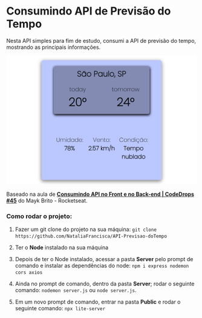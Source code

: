# Consumindo API de Previsão do Tempo

Nesta API simples para fim de estudo, consumi a API de previsão do tempo, mostrando as principais informações.

![](/public/src/example.png)

Baseado na aula de [**Consumindo API no Front e no Back-end | CodeDrops #45**](https://www.youtube.com/watch?v=vYlz3SmNXQQ) do Mayk Brito - Rocketseat.

### Como rodar o projeto:

1. Fazer um git clone do projeto na sua máquina: `git clone https://github.com/NataliaFrancisca/API-Previsao-doTempo`

2. Ter o **Node** instalado na sua máquina

3. Depois de ter o Node instalado,  acessar a pasta **Server** pelo  prompt de comando e instalar as dependências do node: `npm i express nodemon cors axios`

3. Ainda no prompt de comando, dentro da pasta **Server**; rodar o seguinte comando: `nodemon server.js` ou `node server.js`.

4. Em um novo prompt de comando, entrar na pasta **Public** e rodar o seguinte comando: `npx lite-server`